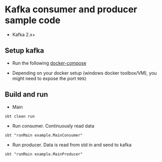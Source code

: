 # Kafka consumer and producer sample code

- Kafka  2.x+

## Setup kafka

- Run the following [docker-compose](https://github.com/confluentinc/cp-docker-images/blob/master/examples/kafka-single-node/docker-compose.yml)

- Depending on your docker setup (windows docker toolbox/VM), you might need to expose the port `9092`

## Build and run
- Main

```sbt clean run```

- Run consumer. Continuously read data

```sbt "runMain example.MainConsumer"```

- Run producer. Data is read from std in and send to kafka

```sbt "runMain example.MainProducer"```